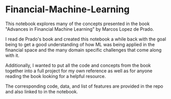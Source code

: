 # Financial-Machine-Learning
This notebook explores many of the concepts presented in the book "Advances in Financial Machine Learning" by Marcos Lopez de Prado. 

I read de Prado's book and created this notebook a while back with the goal being to get a good understanding of how ML was being applied in the financial space and the many domain specific challenges that come along with it.

Additionally, I wanted to put all the code and concepts from the book together into a full project for my own reference as well as for anyone reading the book looking for a helpful resource.

The corresponding code, data, and list of features are provided in the repo and also linked to in the notebook.

